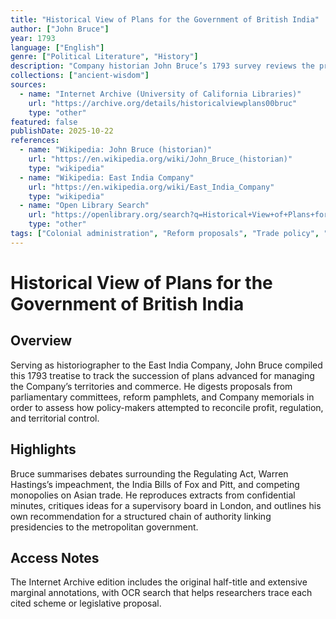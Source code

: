```yaml
---
title: "Historical View of Plans for the Government of British India"
author: ["John Bruce"]
year: 1793
language: ["English"]
genre: ["Political Literature", "History"]
description: "Company historian John Bruce’s 1793 survey reviews the principal schemes proposed to regulate British India’s administration and trade, weighing ideas from parliamentary inquiries, Company directors, and colonial reformers."
collections: ["ancient-wisdom"]
sources:
  - name: "Internet Archive (University of California Libraries)"
    url: "https://archive.org/details/historicalviewplans00bruc"
    type: "other"
featured: false
publishDate: 2025-10-22
references:
  - name: "Wikipedia: John Bruce (historian)"
    url: "https://en.wikipedia.org/wiki/John_Bruce_(historian)"
    type: "wikipedia"
  - name: "Wikipedia: East India Company"
    url: "https://en.wikipedia.org/wiki/East_India_Company"
    type: "wikipedia"
  - name: "Open Library Search"
    url: "https://openlibrary.org/search?q=Historical+View+of+Plans+for+the+Government+of+British+India"
    type: "other"
tags: ["Colonial administration", "Reform proposals", "Trade policy", "18th century", "Company governance"]
---
```


# Historical View of Plans for the Government of British India

## Overview
Serving as historiographer to the East India Company, John Bruce compiled this 1793 treatise to track the succession of plans advanced for managing the Company’s territories and commerce. He digests proposals from parliamentary committees, reform pamphlets, and Company memorials in order to assess how policy-makers attempted to reconcile profit, regulation, and territorial control.

## Highlights
Bruce summarises debates surrounding the Regulating Act, Warren Hastings’s impeachment, the India Bills of Fox and Pitt, and competing monopolies on Asian trade. He reproduces extracts from confidential minutes, critiques ideas for a supervisory board in London, and outlines his own recommendation for a structured chain of authority linking presidencies to the metropolitan government.

## Access Notes
The Internet Archive edition includes the original half-title and extensive marginal annotations, with OCR search that helps researchers trace each cited scheme or legislative proposal.

